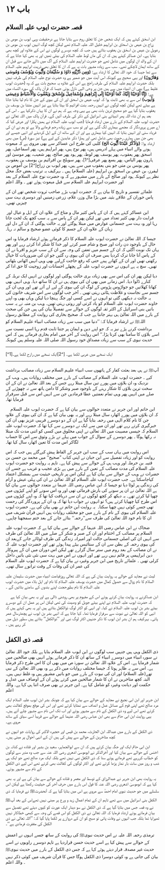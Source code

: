 # باب ۱۲

## قصہ حضرت ایوب علیہ السلام

ابن اسحٰق کہتے ہیں کہ ایک شخص جن کا تعلق روم سے بتایا جاتا ہے درحقیقت وہی ایوب بن موص بن زراح بن عیص بن اسحاق بن ابراہیم خلیل اللہ علیہ السلام  تھے لیکن کچھ لوگ انہیں ایوب بن موص بن رعویل بن عیص بن اسحٰق بن یعقوب بتاتے ہیں جب کہ کچھ دوسرے لوگوں نے اس کے علاوہ اور کچھ بھی بتایا ہے۔ ابن عساکر کہتے ہیں کہ ان کی ماں لوط علیہ السلام کی بیٹی تھیں اور یہ بھی کہا جاتا ہے کہ ان کے والد ان لوگوں میں شامل تھے جو حضرت ابراہیم علیہ السلام کے آگ میں ڈالے جانے سے قبل ان کے ساتھ ایمان لاچکے تھے۔ سب سے زیادہ مشہور بات یہ ہے کہ ان کا تعلق بھی ذریت ابراہیم علیہ السلام سے تھا جیسا کہ خود اللہ تعالیٰ کا ارشاد ہے:
**(وَمِن ذُرِّيَّتِهِ دَاوُدَ وَ سُلَيْمَانَ وَأَيُّوبَ وَيُوْسُفَ وَمُوسَى وَهَارُونَ)**
اور یہی صحیح ہے کیونکہ اس آیت میں جو ضمیر ہے وہ حضرت نوح علیہ السلام کی طرف نہیں بلکہ حضرت ابراہیم علیہ السلام کی طرف راجع ہے اس کے علاوہ یہ صحیح بات ہے کہ وہ (حضرت ایوب غلیظ ہے) بھی ان انبیاء میں سے ہیں جن پر وحی الہی نازل ہوئی جیسا کہ قرآن پاک کی سورہ النساء میں ہے:
**(إِنَّا أَوْحَيْنَا إِلَيْكَ كَمَا أَوْحَيْنَا إِلَى إِبْرَاهِيمَ وَإِسْمَاعِيلَ وَإِسْحَقَ وَيَعْقُوبَ وَالْأَسْبَاطِ وَعِيسَى وَأيوب)**
اس سے یہ بھی ثابت ہوا کہ ایوب عیص بن اسحق اور ان کی بیوی کے جن کا نام لیا بتایا جاتا ہے بیٹے تھے لیکن کچھ لوگوں نے انہیں رحمہ بنت افرائیم کا بیٹا بتایا ہے نیز انہیں منشا بن یوسف بن یعقوب بتایا گیا ہے جو صحیح ترین بات بھی ہے یہی وجہ ہے کہ ہم نے ان کا یہاں ذکرکیا ہے ۔
اس کے بعد ہم ان شاء اللہ پھر انبیائے بنی اسرائیل کے ذکر کی طرف آئیں گے۔
قرآن پاک میں اللہ تعالیٰ نے حضرت ایوب علیہ السلام کے بارے میں ارشاد فرمایا (جب ایوب علیہ السلام نے ہمیں پکارا اور عرض کیا کہ اے میرے پروردگار کہ مجھے بیماری لگ گئی ہے اور تو سب سے زیادہ رحم فرمانے والا ہے تو ہم نے ان کی فریاد سنی اور انہیں بتایا کہ انہیں کیا بیماری ہے اور ان کے ساتھ ان کے اہل کردیئے اور انہی جیسے اور بھی جن میں ہماری رحمت بھی شامل تھی اور ہمارا ذکر عابدین کے لیے ہے) نیز سورۃ (ص) میں بھی ارشاد ہوا:
**(وَاذْكُرُ عَبْدَنَا أَيُّوبَ الخ)**
کلبی کی طرح ابن عساکر سے بھی مروی ہے کہ مبعوث ہونے والے انبیاء میں پہلے ادریس ہیں، پھر نوح ہیں، پھر ابراہیم ہیں، پھر اسماعیل، پھر اسحق پھر یعقوب، پھر یوسف پھر لوط، پھر ہود پھر صالح، پھر شعیب، پھر موسیٰ اور ہارون پھر الیاس، پھر یسع پھر عرفی[^1]، پھر سویلخ بن افرائیم بن یوسف بن یعقوب، پھر یونس بن متی جو بنی یعقوب میں سے ہیں، پھر ایوب بن زراح[^2] بن آموص بن لیفرز، بن عیض بن اسحق بن ابراہیم (علیہ السلام) ہیں ۔
بہرکیف یہ ترتیب بعض جگہ محل نظر ہے کیونکہ ہود اور صالح کے بارے میں مشہور ہے کہ وہ حضرت نوح علیہ السلام کے بعد اور حضرت ابراہیم علیہ السلام سے قبل مبعوث ہوئے تھے ۔ واللہ اعلم

علمائے تفسیر و تاریخ کا بیان ہے کہ حضرت ایوب بڑے صاحب ثروت شخص تھے ان کے پاس حوران کے علاقے بثینہ میں بڑا مال وزر، غلام، زرعی زمینیں اور دوسری بہت سی چیزیں تھیں۔

 ابن عساکر کہتے ہیں کہ ان کے پاس کثیر مال و متاع کے علاوہ ان کے اہل و عیال اور قرابت دار بھی کثیر تعداد میں تھے لیکن پھر ان کے پاس سے یہ سب کچھ یک لخت جاتا رہا اور وہ بہت سے جسمانی عوارض میں مبتلا ہوگئے اور یہ حالت ہوگئی کہ ان کے دل اور زبان کے علاوہ ان کے جسم کا کوئی عضو صحیح و سالم نہ رہا۔

جیسا کہ اللہ تعالیٰ نے حضرت ایوب علیہ السلام کا ذکر فرماتے ہوئے ارشاد فرمایا وہ اس حال کے باوجود دن رات اور صبح و شام صبر کرتے اور خدا کا شکر ادا کرتے رہے اور پھر یہاں تک نوبت آگئی کہ ان کے جسم میں تعفن کی وجہ سے ان کے سب عزیز و اقربا نے ان کے پاس آنا جانا ترک کردیا بس صرف ان کی بیوی رہ گئیں جو ان کی ضروریات کا خیال رکھتی تھیں اور ان کے کھانے پینے حتی که رفع حاجت کےلیے بھی وہی انہیں اٹھاتی بٹھاتی تھیں۔ سچ یہ ہے انہوں نے حضرت ایوب علیہ کے پچھلے احسانات اور زوجیت کا حق ادا کر

دیا لیکن پھر ان کی اس سے بھی زیادہ بری حالت ہوگئی اور لوگوں نے انہیں ایک نربلہ کے کنارے ڈلوا دیا۔ اس زمانے میں بھی ان کی بیوی ہی نے ان کا ساتھ دیا۔ وہی انہیں بھی کھانا کھلاتیں جو جواڑوس پڑوس کے لوگ ان کی بیوی کے لیے لے آتے تھے اور وہی ان کے جسم سے نجاست و غلاظت ہٹاتی رہتی تھیں ۔
آخر جب لوگوں سے اس شریف خاتون کی یہ حالت نہ دیکھی گئی تو انہوں نے اسے کسی اور جگہ پہنچا دیا لیکن وہاں بھی وہ اپنے خاوند حضرت ایوب علیہ السلام کو یاد کرتی اور روتی رہتی تھیں۔
وہب بن منبہ نے یہ سب باتیں بنی اسرائیل کے اکثر ثقہ لوگوں کے حوالے سے تفصیلاً بیان کی ہیں جن کی صحت کے بارے میں اللہ تعالیٰ ہی بہتر جانتا ہے جب کہ صحیح بخاری کی روایت کے مطابق رسول اللہﷺ نے ارشاد فرمایا کہ:
’’دنیا میں سب سے زیادہ مصائب انبیاء علیہم السلام کو برداشت کرنے پڑے نیز یہ کہ جو اپنے دین و ایمان پر جتنا ثابت قدم رہا اسی نسبت سے اسے بلاؤں کا سامنا بھی کرنا پڑا۔‘‘
اس روایت کے آخر میں امام بخاری فرماتے ہیں کہ اس حدیث نبوی کے سب سے زیادہ مصداق خود رسول اللہ صلی اللہ علیہ وسلم ہیں کیونکہ

--- 

[^1]ایک نسخے میں عربی لکھا ہے۔ [^2]ایک نسخے میں رازح لکھا ہے۔

---

آپﷺ نے ہی بعد بعثت کفار کے ہاتھوں سب انبیاء علیہم السلام سے زیادہ مصائب برداشت کیے ۔
حضرت ایوب علیہ السلام کے مصائب کے بارے میں مختلف روایات ہیں۔ وہب کے نزدیک وہ ان بلاؤں میں پورے تین سال مبتلا رہے جس کے بعد اللہ تعالیٰ نے ان کے ان سخت ترین بلاؤں کا شکار رہنے کے باوجود صبر وشکر کا دامن ہاتھ سے نہ چھوڑنے کے صلے میں انہیں پھر وہی تمام نعمتیں عطا فرمادیں جن سے انہیں اس سے قبل سرفراز فرمایا تھا۔

    ابن حاتم اور ابن جریر نے متعدد حوالوں سے بیان کیا ہے کہ حضرت ایوب علیہ السلام کہ ان بلاؤں میں پورے اٹھارہ سال مبتلا رہے اور یہ بھی بیان کیا ہے کہ ان کی بیوی کے علاوہ جن کا نام کلام الہی میں رحمہ بتایا گیا ہے ان کے دو دوسرے قریبی عزیز بھی ان کی خبرگیری کرتے رہے تھے اور ان میں سے ایک نے دوسرے سے کہا تھا کہ حضرت ایوب علیہ السلام کہ جیسی مصیبت میں اللہ تعالٰی نے اپنی مخلوق میں کسی کو اتنی مدت تک مبتلا نہ رکھا ہوگا ۔ پھر دوسرے کے سوال کے جواب میں پہلے نے بڑے وثوق سے اس کا حساب لگاکر اس مدت کا تعین اٹھارہ سال کیا تھا۔

اس روایت میں یہاں سب کے سب ابن جریر کے الفاظ پیش کیےگئے ہیں جب کہ اس روایت کو اور زیادہ تفصیل سے ابن حبان نے اپنی کتاب ”صحیح‘‘ میں محمد بن حسن بن قتیبہ بن حرملہ اور وہب ہی کے حوالے سے پیش کیا ہے۔ تاہم یہ روایت جو حضرت ایوب علیہ السلام کی مدت مصائب کے تعین کے بارے میں ہے بڑی عجیب و غریب ہے جسے ان حضرات نے وہب کے حوالے سے بیان کیا ہے لیکن اس پر تاریخی حیثیت سے بمشکل اعتماد کیاجاسکتا ہے۔
جب حضرت ایوب علیہ السلام کو اللہ تعالیٰ نے ان کی پہلی عیش و آرام کی زندگی پر لوٹا دیا تو جیسا کہ ابن عباس رضی اللہ عنہما نے متعدد حوالوں سے بیان کیا ہے اللہ تعالیٰ نے ان پر سونے کی بارش فرمائی تھی اور وہ اس سونے کو اپنے کپڑوں میں چھپا لیا کرتے تھے۔ یہ دیکھ کر کچھ لوگوں نے ان سے دریافت کیا تھا کہ وہ اپنے کپڑوں میں اس طرح کیا چھپایا کرتے ہیں؟ تو انہوں نے جواب دیا تھا کہ وہ ان کے پروردگار کی رحمت تھی جسے کوئی نہیں چھپا سکتا۔
 یہ روایت ابن حاتم نے بھی بیان کی ہے۔
حضرت ایوب علیہ السلام کی بیوی کے نام کے بارے میں جو مختلف روایات ہیں انہیں قرآن شریف میں ان کا نام خود اللہ تعالیٰ کی طرف سے’’رحمہ‘‘ بتائے جانے کے بعد ختم سمجھنا چاہیے۔

ضحاک نے ابن عباس رضی اللہ عنہما کے حوالے سے بیان کیا ہے کہ حضرت ایوب علیہ السلام پر مصائب کے اختتام اور ان کے صبر و شکر کے صلے میں اللہ تعالیٰ کی طرف سے انہیں ان کی اصلی جسمانی حالت اور امیرانہ زندگی کی طرف لوٹائے جانے کےبعد ان کی بیوی رحمہ کے بطن سے ان کے ستائیس بیٹے پیدا ہوئے تھے اور حضرت ایوب علیہ کہ نے ان مصائب کے بعد روم میں ستر سال گزارے تھے لیکن اس دوران میں ان کے پیروکار دین ابراہیمی پر قائم نہیں رہے تھے اور انہوں نے اس میں بہت سی نئی نئی باتیں داخل کرلی تھیں ۔
علمائے تاریخ میں ابن جریر وغیرہ نے بیان کیا ہے کہ حضرت ایوب علیہ السلام کی عمر ان کی وفات کے وقت ترانوے سال تھی۔

لیث نے مجاہد کے حوالے یہ روایت بیان کی ہے کہ اللہ تعالی روزقیامت انبیاء میں حضرت سلیمان علیہ السلام کا نام زوال سے حصول کمال میں حضرت یوسف علیہ السلام کا نام اور اہل بلاء میں حضرت ایوب علیہ السلام کا نام بطورحجت اپنے بندوں کے سامنے بتائیں گے ۔

    ابن عساکرنے یہ روایت بیان کرتے ہوئے اس کے مفہوم پر بھی روشنی ڈالی ہے اور یہ بھی بیان کیا ہے کہ حضرت ایوب علیہ السلام نے اپنے بیٹے جوبل کو وصیت کی تھی لیکن اس پر عمل ان کے دوسرے بیٹے بشر بن ایوب علیہ السلام نے کیا۔ اور انہی کو اکثر لوگ ذوالکفل بتاتے ہیں اور یہ بھی کہتے ہیں کہ انہی کو اللہ تعالیٰ نے نبوت سے سرفراز فرمایا تھا۔ کہا جاتا ہے کہ انہی بشر بن ایوب نے پچھترسال عمر پائی۔
بہرکیف ہم ان بشر ابن ایوب کا ذکر جنہیں اکثر لوگ نبی اور ’’ذوالکفل‘‘ بتاتے ہیں سطور ذیل میں کر رہے ہیں ۔

## قصہ ذی الکفل

ذی الکفل وہی ہیں جنہیں سب لوگوں نے ابن ایوب علیہ السلام بتایا ہے بلکہ خود اللہ تعالیٰ نے سورہ انبیاء میں دوسرے انبیاء کے ساتھ ان کا ذکر فرماتے ہوئے انہیں بھی صالحین میں شمار فرمایا ہے۔ اس کے علاوہ اللہ تعالیٰ نے سورۂ ص میں بھی ان کا اس طرح ذکر فرمایا ہے۔ اس سے یہ ظاہر ہوتا کہ جیسا مختلف روایات میں ذکر ہے وہ بھی اللہ تعالیٰ کے نبی تھے(علیہ السلام) اور ان کی نبوت کے بارے میں جو باتیں مشہور ہیں وہ غلط نہیں ہیں۔ البتہ کچھ متاخرین نے ان کا شمار صالحین میں کرتے ہوئے ان کے اوصاف میں عدل و حکمت اور دیانت وغیرہ کو شامل کیا ہے۔ ابن جریر نے بھی صرف اتنا ہی کہا ہے۔ واللہ اعلم

ابن جریر اور ابن ابی نجیع نے مجاہد کے حوالے سے بیان کیا ہے کہ چونکہ بشر ابن ایوب علیہ السلام ایک مرد صالح تھے اپنی قوم کے مسائل عدل و انصاف سے نمٹایا کرتے تھے اور اس کی موقع بموقع کفالت بھی کرتے تھے اس لیے وہ ذی الکفل کے نام سے مشہور ہوئے اور اب تک اس نام سے مشہور چلے آتے ہیں۔
یہی روایت ابن ابی حاتم سے بھی ابن عباس رضی اللہ عنہما کے حوالے سے قریباً اسی سیاق کے ساتھ مروی ہے۔

ذی الکفل کے بارے میں عبداللہ ابن الحارث، محمد بن قیس اور حجیرہ الاکبر کی روایات جو انہوں نے کچھ متاخرین کے حوالے سے پیش کی ہیں ان کے انہی احوال پر مبنی ہیں۔

ابن ابی حاتم ایک اور جگہ بیان کرتے ہیں کہ ان سے ابوالجماہر، سعید بن بشیر اور قتادہ نے کنانہ بن اخنس کے حوالے سے بیان کیا اور آخرالذکر نے ابوموسیٰ اشعری رضی اللہ عنہ سے جب وہ منبر سے لوگوں کو خطاب کررہے تھے فرماتے ہوئے سنا کہ ذی الکفل نبی نہیں تھے بلکہ ایک مرد صالح تھے جو ایک ہی شب و روز میں سات بار نماز پڑھا کرتے تھے اور اکثر لوگوں کی کفالت بھی کرتے تھے اس لیے ذی الکفل کے نام سے مشہور ہوئے۔

یہ روایت بھی ابن جریر نے عبدالرزاق کے توسط اور معمر و قتادہ کے حوالے سے بیان کی ہے اور یہ بھی کہا ہے کہ ابوموسیٰ اشعری رضی اللہ عنہ کا قول اس بارے میں حرفِ آخر کی حیثیت رکھتا ہے لیکن اس سلسلے میں جو حدیث نبوی امام احمدؒ سے مروی ہے اس میں بتایا گیا ہے کہ آنحضرتﷺ نے فرمایا کہ ذی الکفل بنی اسرائیل میں سے تھے تاہم ان کے تمام اعمال زہد و ورع پر مبنی نہیں تھےاس کے بعد آپﷺ نے وہ قصہ جس میں بتایا گیا ہے کہ ذی الکفل نے سو دینار ایک عورت کو کیوں دیئے تھے تفصیل سے بیان فرماتے ہوئے ارشاد فرمایا کہ اللہ تعالیٰ نے ذی الکفل کو اس قصے کی وجہ سے کبھی خطاکار نہیں ٹھہرایا تھا بلکہ جب انہوں نے وفات پائی تو صبح کو ان کے دروازے پر لکھا پایا گیا کہ: ’’اللہ تعالی نے ذی الکفل کی مغفرت فرمادی ہے‘‘۔

ترمذی رحمہ اللہ علیہ نے اس حدیث نبویﷺ کی روایت کے ساتھ جسے انہوں نے اعمش کے حوالے سے پیش کیا ہے اسے حدیث حسن قراردیا ہے تاہم دوسرے راویوں نے اسے حدیث غیر مصدقہ قرار دیتے ہوئے کہا ہے کہ جس ذی الکفل کے بارے میں حدیث نبویﷺ بیان کی جاتی ہے وہ کوئی دوسرا ذی الکفل ہوگا جس کا قرآن شریف میں کوئی ذکر نہیں ۔ واللہ اعلم